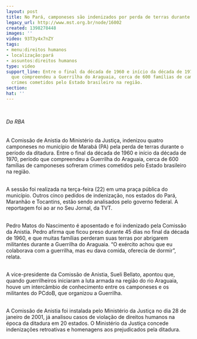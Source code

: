 ```yaml
---
layout: post
title: No Pará, camponeses são indenizados por perda de terras durante a ditadura
legacy_url: http://www.mst.org.br/node/16002
created: 1398278448
images: ''
video: 93T3y4x7nZY
tags:
- menu:direitos humanos
- localização:pará
- assuntos:direitos humanos
type: video
support_line: Entre o final da década de 1960 e início da década de 1970, período
  que compreendeu a Guerrilha do Araguaia, cerca de 600 famílias de camponeses sofreram
  crimes cometidos pelo Estado brasileiro na região.
section: 
hat: ''
---
```

<p>&nbsp;</p><p><em>Da RBA<br></em><br><br>A Comissão de Anistia do Ministério da Justiça, indenizou quatro camponeses no município de Marabá (PA) pela perda de terras durante o período da ditadura. Entre o final da década de 1960 e início da década de 1970, período que compreendeu a Guerrilha do Araguaia, cerca de 600 famílias de camponeses sofreram crimes cometidos pelo Estado brasileiro na região.</p><p><br>A sessão foi realizada na terça-feira (22) em uma praça pública do município. Outros cinco pedidos de indenização, nos estados do Pará, Maranhão e Tocantins, estão sendo analisados pelo governo federal. A reportagem foi ao ar no Seu Jornal, da TVT.</p><p><br>Pedro Matos do Nascimento é aposentado e foi indenizado pela Comissão da Anistia. Pedro afirma que ficou preso durante 45 dias no final da década de 1960, e que muitas famílias perderam suas terras por abrigarem militantes durante a Guerrilha do Araguaia. “O exército achou que eu colaborava com a guerrilha, mas eu dava comida, oferecia de dormir”, relata.</p><p><br>A vice-presidente da Comissão de Anistia, Sueli Bellato, apontou que, quando guerrilheiros iniciaram a luta armada na região do rio Araguaia, houve um intercâmbio de conhecimento entre os camponeses e os militantes do PCdoB, que organizou a Guerrilha.</p><p><br>A Comissão de Anistia foi instalada pelo Ministério da Justiça no dia 28 de janeiro de 2001, já analisou casos de violação de direitos humanos na época da ditadura em 20 estados. O Ministério da Justiça concede indenizações retroativas e homenagens aos prejudicados pela ditadura.</p><p><object width="600" height="500" data="http://www.youtube.com/v/93T3y4x7nZY" type="application/x-shockwave-flash"><param name="data" value="http://www.youtube.com/v/93T3y4x7nZY"><param name="src" value="http://www.youtube.com/v/93T3y4x7nZY"></object></p>
